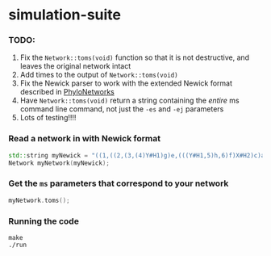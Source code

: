 # simulation-suite

### TODO:

1. Fix the `Network::toms(void)` function so that it is not destructive, and leaves the original network intact
2. Add times to the output of `Network::toms(void)`
3. Fix the Newick parser to work with the extended Newick format described in [PhyloNetworks](https://github.com/crsl4/PhyloNetworks.jl/wiki/Introduction)
4. Have `Network::toms(void)` return a string containing the *entire* ms command line command, not just the `-es` and `-ej` parameters
5. Lots of testing!!!!

### Read a network in with Newick format

```cpp
std::string myNewick = "((1,((2,(3,(4)Y#H1)g)e,(((Y#H1,5)h,6)f)X#H2)c)a,((X#H2,7)d,8)b)r;";
Network myNetwork(myNewick);
```

### Get the `ms` parameters that correspond to your network

```cpp
myNetwork.toms();
```

### Running the code

```shell
make
./run
```

